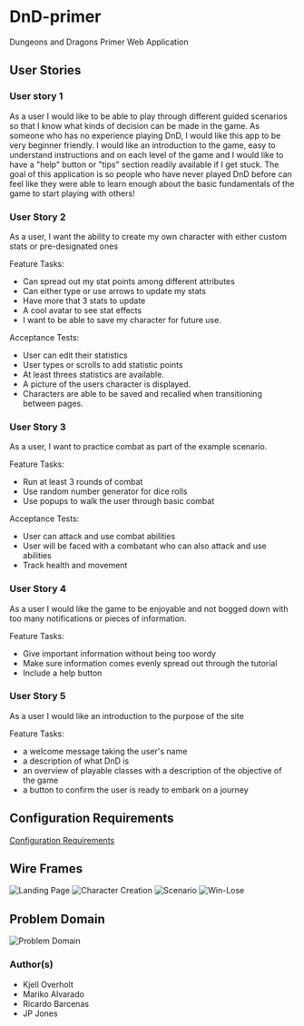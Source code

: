 # DnD-primer

Dungeons and Dragons Primer Web Application

## User Stories

### User story 1

As a user I would like to be able to play through different guided scenarios so that I know what kinds of decision can be made in the game. As someone who has no experience playing DnD, I would like this app to be very beginner friendly. I would like an introduction to the game, easy to understand instructions and on each level of the game and I would like to have a "help" button or "tips" section readily available if I get stuck. The goal of this application is so people who have never played DnD before can feel like they were able to learn enough about the basic fundamentals of the game to start playing with others!

### User Story 2

As a user, I want the ability to create my own character with either custom stats or pre-designated ones

Feature Tasks:

+ Can spread out my stat points among different attributes
+ Can either type or use arrows to update my stats
+ Have more that 3 stats to update
+ A cool avatar to see stat effects
+ I want to be able to save my character for future use.

Acceptance Tests:

+ User can edit their statistics
+ User types or scrolls to add statistic points
+ At least threes statistics  are available.
+ A picture of the users character is displayed.
+ Characters are able to be saved and recalled when transitioning between pages.

### User Story 3

As a user, I want to practice combat as part of the example scenario.

Feature Tasks:

+ Run at least 3 rounds of combat
+ Use random number generator for dice rolls
+ Use popups to walk the user through basic combat

Acceptance Tests:

+ User can attack and use combat abilities
+ User will be faced with a combatant who can also attack and use abilities
+ Track health and movement

### User Story 4

As a user I would like the game to be enjoyable and not bogged down with too many notifications or pieces of information.

Feature Tasks:

+ Give important information without being too wordy
+ Make sure information comes evenly spread out through the tutorial
+ Include a help button

### User Story 5

As a user I would like an introduction to the purpose of the site

Feature Tasks:

+ a welcome message taking the user's name
+ a description of what DnD is
+ an overview of playable classes with a description of the objective of the game
+ a button to confirm the user is ready to embark on a journey

## Configuration Requirements

[Configuration Requirements](requirements.md)

## Wire Frames

![Landing Page](readme_support/Wireframe_landingPage.png)
![Character Creation](readme_support/Wireframe_character.png)
![Scenario](readme_support/wireframe-scenario.png)
![Win-Lose](readme_support/Wireframe_win-lose.png)

## Problem Domain

![Problem Domain](readme_support/domain_model.png)

### Author(s)

+ Kjell Overholt
+ Mariko Alvarado
+ Ricardo Barcenas
+ JP Jones
